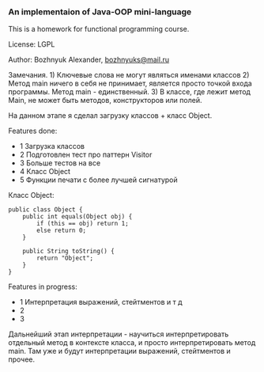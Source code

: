 ### An implementaion of Java-OOP mini-language

This is a homework for functional programming course.

License: LGPL

Author: Bozhnyuk Alexander, bozhnyuks@mail.ru

Замечания. 
    1) Ключевые слова не могут являться именами классов
    2) Метод main ничего в себя не принимает, является просто точкой входа программы. Метод main - единственный.
    3) В классе, где лежит метод Main, не может быть методов, конструкторов или полей. 

На данном этапе я сделал загрузку классов + класс Object. 

Features done:

- 1 Загрузка классов
- 2 Подготовлен тест про паттерн Visitor
- 3 Больше тестов на все
- 4 Класс Object
- 5 Функции печати с более лучшей сигнатурой

Класс Object: 
```
public class Object {
    public int equals(Object obj) {
        if (this == obj) return 1;
        else return 0;
    }
    
    public String toString() {
    	return "Object";
    }
}
```

Features in progress:

- 1 Интерпретация выражений, стейтментов и т д
- 2 
- 3 

Дальнейший этап интерпретации - научиться интерпретировать отдельный метод в контексте класса, и просто интерпретировать метод main. Там уже и будут интерпретации выражений, стейтментов и прочее. 


